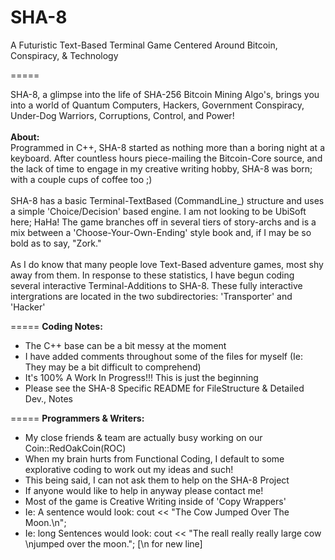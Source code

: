 SHA-8
=====

A Futuristic Text-Based Terminal Game Centered Around Bitcoin, Conspiracy, &amp; Technology

=====

SHA-8, a glimpse into the life of SHA-256 Bitcoin Mining Algo's, brings you into a world of Quantum Computers, Hackers, Government Conspiracy, Under-Dog Warriors, Corruptions, Control, and Power! 
<br>
<br>
<b>About:</b>
<br>
Programmed in C++, SHA-8 started as nothing more than a boring night at a keyboard. After countless hours piece-mailing the Bitcoin-Core source, and the lack of time to engage in my creative writing hobby, SHA-8 was born; with a couple cups of coffee too ;)
<br><br>
SHA-8 has a basic Terminal-TextBased (CommandLine_) structure and uses a simple 'Choice/Decision' based engine. I am not looking to be UbiSoft here; HaHa! The game branches off in several tiers of story-archs and is a mix between a 'Choose-Your-Own-Ending' style book and, if I may be so bold as to say, "Zork."
<br><br>
As I do know that many people love Text-Based adventure games, most shy away from them. In response to these statistics, I have begun coding several interactive Terminal-Additions to SHA-8. These fully interactive intergrations are located in the two subdirectories: 'Transporter' and 'Hacker'

=====
<b>Coding Notes:</b>
- The C++ base can be a bit messy at the moment
- I have added comments throughout some of the files for myself (Ie: They may be a bit difficult to comprehend)
- It's 100% A Work In Progress!!! This is just the beginning
- Please see the SHA-8 Specific README for FileStructure & Detailed Dev., Notes

=====
<b>Programmers & Writers:</b>
- My close friends & team are actually busy working on our Coin::RedOakCoin(ROC)
- When my brain hurts from Functional Coding, I default to some explorative coding to work out my ideas and such!
- This being said, I can not ask them to help on the SHA-8 Project
- If anyone would like to help in anyway please contact me!
- Most of the game is Creative Writing inside of 'Copy Wrappers'
- Ie: A sentence would look: cout << "The Cow Jumped Over The Moon.\n";
- Ie: long Sentences would look: cout << "The reall really really large cow \njumped over the moon."; [\n for new line]
